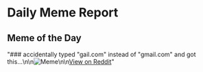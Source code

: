 # Daily Meme Report

## Meme of the Day
"### accidentally typed \"gail.com\" instead of \"gmail.com\" and got this...\n\n![Meme](https://i.redd.it/6z7thh4oh9ie1.png)\n\n[View on Reddit](https://redd.it/1im0g9t)"
